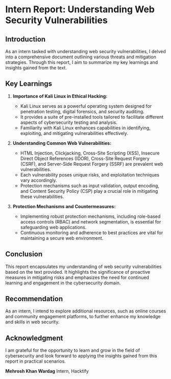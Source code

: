 # Intern Report: Understanding Web Security Vulnerabilities

## Introduction
As an intern tasked with understanding web security vulnerabilities, I delved into a comprehensive document outlining various threats and mitigation strategies. Through this report, I aim to summarize my key learnings and insights gained from the text.

## Key Learnings

1. **Importance of Kali Linux in Ethical Hacking:**
   - Kali Linux serves as a powerful operating system designed for penetration testing, digital forensics, and security auditing.
   - It provides a suite of pre-installed tools tailored to facilitate different aspects of cybersecurity testing and analysis.
   - Familiarity with Kali Linux enhances capabilities in identifying, exploiting, and mitigating vulnerabilities effectively.

2. **Understanding Common Web Vulnerabilities:**
   - HTML Injection, Clickjacking, Cross-Site Scripting (XSS), Insecure Direct Object References (IDOR), Cross-Site Request Forgery (CSRF), and Server-Side Request Forgery (SSRF) are prevalent web vulnerabilities.
   - Each vulnerability poses unique risks, and exploitation techniques vary accordingly.
   - Protection mechanisms such as input validation, output encoding, and Content Security Policy (CSP) play a crucial role in mitigating these vulnerabilities.

3. **Protection Mechanisms and Countermeasures:**
   - Implementing robust protection mechanisms, including role-based access controls (RBAC) and network segmentation, is essential for safeguarding web applications.
   - Continuous monitoring and adherence to best practices are vital for maintaining a secure web environment.

## Conclusion
This report encapsulates my understanding of web security vulnerabilities based on the text provided. It highlights the significance of proactive measures in mitigating risks and emphasizes the need for continued learning and engagement in the cybersecurity domain.

## Recommendation
As an intern, I intend to explore additional resources, such as online courses and community engagement platforms, to further enhance my knowledge and skills in web security.

## Acknowledgment
I am grateful for the opportunity to learn and grow in the field of cybersecurity and look forward to applying the insights gained from this report in practical scenarios.

**Mehrosh Khan Wardag**
Intern, Hacktify
